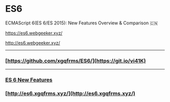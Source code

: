 # ES6
ECMAScript 6(ES 6/ES 2015): New Features Overview &amp; Comparison :cn: 



https://es6.webgeeker.xyz/


http://es6.webgeeker.xyz/


***
### [https://github.com/xgqfrms/ES6/](https://git.io/vi41K) 

***
### [ES 6 New Features](https://xgqfrms.github.io/ES6/) 

### [http://es6.xgqfrms.xyz/](http://es6.xgqfrms.xyz/)
